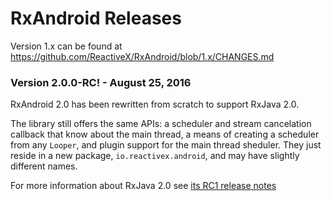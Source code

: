 # RxAndroid Releases #

Version 1.x can be found at https://github.com/ReactiveX/RxAndroid/blob/1.x/CHANGES.md

### Version 2.0.0-RC! - August 25, 2016 ###

RxAndroid 2.0 has been rewritten from scratch to support RxJava 2.0.

The library still offers the same APIs: a scheduler and stream cancelation callback that know about
the main thread, a means of creating a scheduler from any `Looper`, and plugin support for the
main thread sheduler. They just reside in a new package, `io.reactivex.android`, and may have
slightly different names.

For more information about RxJava 2.0 see
[its RC1 release notes](https://github.com/ReactiveX/RxJava/releases/tag/v2.0.0-RC1)
